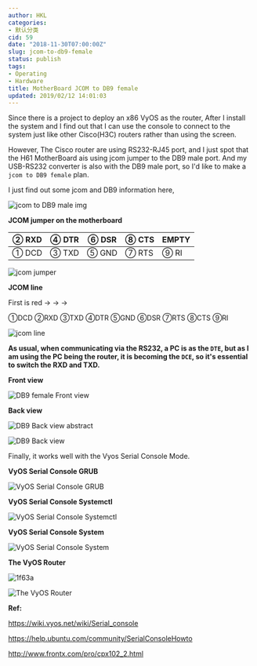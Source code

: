 ```yaml
---
author: HKL
categories:
- 默认分类
cid: 59
date: "2018-11-30T07:00:00Z"
slug: jcom-to-db9-female
status: publish
tags:
- Operating
- Hardware
title: MotherBoard JCOM to DB9 female
updated: 2019/02/12 14:01:03
---
```



Since there is a project to deploy an x86 VyOS as the router, After I install the system and I find out that I can use the console to connect to the system just like other Cisco(H3C) routers rather than using the screen.

However, The Cisco router are using RS232-RJ45 port, and I just spot that the H61 MotherBoard ais using jcom jumper to the DB9 male port. And my USB-RS232 converter is also with the DB9 male port, so I'd like to make a `jcom to DB9 female` plan.

I just find out some jcom and DB9 information here,

<!--more-->

![jcom to DB9 male img](https://cdn.jsdelivr.net/gh/kunlunh/blog-photo/2018/11/b6xyvibdcb.gif "jcom to DB9 male")

**JCOM jumper on the motherboard**

② RXD | ④ DTR | ⑥ DSR |⑧ CTS | EMPTY
------|-------|-------|------|-------
① DCD | ③ TXD | ⑤ GND |⑦ RTS |⑨ RI

![jcom jumper](https://cdn.jsdelivr.net/gh/kunlunh/blog-photo/2018/11/q8flk5r6qt.png "jcom jumper")

**JCOM line**

First is red ->  ->  -> 

①DCD ②RXD ③TXD ④DTR ⑤GND ⑥DSR ⑦RTS ⑧CTS ⑨RI

![jcom line](https://cdn.jsdelivr.net/gh/kunlunh/blog-photo/2018/11/l4v73icboy.gif "jcom line")

**As usual, when communicating via the RS232, a PC is as the `DTE`, but as I am using the PC being the router, it is becoming the `DCE`, so it's essential to switch the RXD and TXD.**

**Front view**

![DB9 female Front view](https://cdn.jsdelivr.net/gh/kunlunh/blog-photo/2018/11/pip77nokbt.png "DB9 female Front view")

**Back view**

![DB9 Back view abstract](https://cdn.jsdelivr.net/gh/kunlunh/blog-photo/2018/11/ocof2ggp0h.png "DB9 Back view abstract")


![DB9 Back view](https://cdn.jsdelivr.net/gh/kunlunh/blog-photo/2018/11/rxwmsvz2jm.jpeg "DB9 Back view")


Finally, it works well with the Vyos Serial Console Mode.

**VyOS Serial Console GRUB**

![VyOS Serial Console GRUB](https://cdn.jsdelivr.net/gh/kunlunh/blog-photo/2018/11/yfa7mi3lwy.png "VyOS Serial Console GRUB")

**VyOS Serial Console Systemctl**

![VyOS Serial Console Systemctl](https://cdn.jsdelivr.net/gh/kunlunh/blog-photo/2018/11/5i6zccvb9x.png "VyOS Serial Console Systemctl")

**VyOS Serial Console System**

![VyOS Serial Console System](https://cdn.jsdelivr.net/gh/kunlunh/blog-photo/2018/11/r3aksatsz5.png "VyOS Serial Console System")

**The VyOS Router**

![1f63a](https://cdn.jsdelivr.net/gh/kunlunh/blog-photo/2018/11/2fajft70uh.png)

![The VyOS Router](https://cdn.jsdelivr.net/gh/kunlunh/blog-photo/2018/11/fx3ivbhk7j.jpeg "The VyOS Router")

**Ref:**

https://wiki.vyos.net/wiki/Serial_console

https://help.ubuntu.com/community/SerialConsoleHowto

http://www.frontx.com/pro/cpx102_2.html

